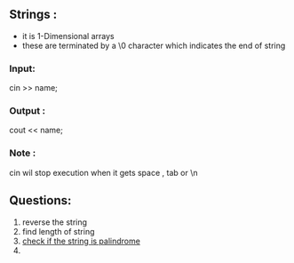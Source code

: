 ## Strings :
- it is 1-Dimensional arrays
- these are terminated by a \\0  character which indicates the end of string
### Input:
cin >> name;
### Output :
cout << name;
### Note :
cin wil stop execution when it gets space , tab or \\n


## Questions:
1. reverse the string
2. find length of string
3. [check if the string is palindrome](https://www.codingninjas.com/codestudio/problems/check-if-the-string-is-a-palindrome_1062633)
4. 



